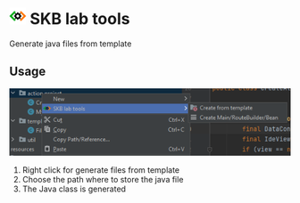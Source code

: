 <h1><img src="src/main/resources/META-INF/pluginIcon.svg" height="30">&nbsp;SKB lab tools</h1>

Generate java files from template

## Usage

![Right click SKB lab tools Entity](images/right-click-skb-lab-tools-entity.png "Right click POJO Generator Entity")

1. Right click for generate files from template
2. Choose the path where to store the java file
3. The Java class is generated
